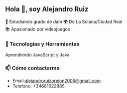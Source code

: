 ## Hola 👋, soy Alejandro Ruiz

🚀 Estudiando grado de dam
🌍 De La Solana/Ciudad Real  
📚 Apasionado por videojuegos  

### 🔧 Tecnologías y Herramientas  
Aprendiendo JavaScript y Java 

### 📫 Cómo contactarme   
- Email:alejandroruizorejon2005@gmail.com 
- Telefono: +34681622885  

